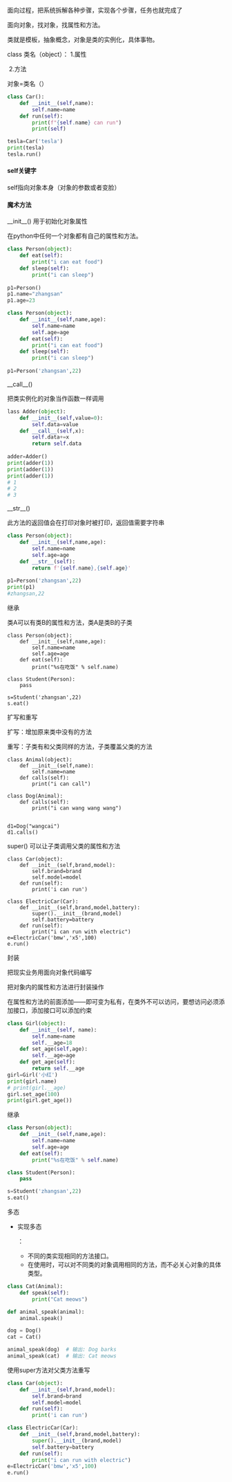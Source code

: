 面向过程，把系统拆解各种步骤，实现各个步骤，任务也就完成了

面向对象，找对象，找属性和方法。



类就是模板，抽象概念，对象是类的实例化，具体事物。



class 类名（object）：
		1.属性

​		2.方法



对象=类名（）

```python
class Car():
    def __init__(self,name):
        self.name=name
    def run(self):
        print(f"{self.name} can run")
        print(self)

tesla=Car('tesla')
print(tesla)
tesla.run()
```





#### self关键字

self指向对象本身（对象的参数或者变脸）



#### 魔术方法

\_\_init\_\_() 用于初始化对象属性

在python中任何一个对象都有自己的属性和方法。

```python
class Person(object):
    def eat(self):
        print("i can eat food")
    def sleep(self):
        print("i can sleep")
        
p1=Person()
p1.name="zhangsan"
p1.age=23

class Person(object):
    def __init__(self,name,age):
        self.name=name
        self.age=age
    def eat(self):
        print("i can eat food")
    def sleep(self):
        print("i can sleep")
        
p1=Person('zhangsan',22)
```



\_\_call\_\_\()

把类实例化的对象当作函数一样调用



```python
lass Adder(object):
    def __init__(self,value=0):
        self.data=value
    def __call__(self,x):
        self.data+=x
        return self.data
    
adder=Adder()
print(adder(1))
print(adder(1))
print(adder(1))
# 1
# 2
# 3
```

\_\_str\_\_()

此方法的返回值会在打印对象时被打印，返回值需要字符串

```python
class Person(object):
    def __init__(self,name,age):
        self.name=name
        self.age=age
    def __str__(self):
        return f'{self.name},{self.age}'
    
p1=Person('zhangsan',22)
print(p1)
#zhangsan,22
```



继承

类A可以有类B的属性和方法，类A是类B的子类

```
class Person(object):
    def __init__(self,name,age):
        self.name=name
        self.age=age
    def eat(self):
        print("%s在吃饭" % self.name)

class Student(Person):
    pass

s=Student('zhangsan',22)
s.eat()
```

扩写和重写

扩写：增加原来类中没有的方法

重写：子类有和父类同样的方法，子类覆盖父类的方法

```
class Animal(object):
    def __init__(self,name):
        self.name=name
    def calls(self):
        print("i can call")
        
class Dog(Animal):
    def calls(self):
        print("i can wang wang wang")
        
        
d1=Dog("wangcai")
d1.calls()
```

super() 可以让子类调用父类的属性和方法

```
class Car(object):
    def __init__(self,brand,model):
        self.brand=brand
        self.model=model
    def run(self):
        print('i can run')

class ElectricCar(Car):
    def __init__(self,brand,model,battery):
        super().__init__(brand,model)
        self.battery=battery
    def run(self):
        print("i can run with electric")
e=ElectricCar('bmw','x5',100)
e.run()
```



封装

把现实业务用面向对象代码编写

把对象内的属性和方法进行封装操作

在属性和方法的前面添加——即可变为私有，在类外不可以访问，要想访问必须添加接口，添加接口可以添加约束

```python
class Girl(object):
    def __init__(self, name):
        self.name=name
        self.__age=18
    def set_age(self,age):
        self.__age=age
    def get_age(self):
        return self.__age
girl=Girl('小红')
print(girl.name)
# print(girl.__age)
girl.set_age(100)
print(girl.get_age())
```





继承   

```python
class Person(object):
    def __init__(self,name,age):
        self.name=name
        self.age=age
    def eat(self):
        print("%s在吃饭" % self.name)

class Student(Person):
    pass

s=Student('zhangsan',22)
s.eat()
```

多态

- 实现多态

  ：

  - 不同的类实现相同的方法接口。
  - 在使用时，可以对不同类的对象调用相同的方法，而不必关心对象的具体类型。

```python
class Cat(Animal):
    def speak(self):
        print("Cat meows")

def animal_speak(animal):
    animal.speak()

dog = Dog()
cat = Cat()

animal_speak(dog)  # 输出: Dog barks
animal_speak(cat)  # 输出: Cat meows
```

使用super方法对父类方法重写

```python
class Car(object):
    def __init__(self,brand,model):
        self.brand=brand
        self.model=model
    def run(self):
        print('i can run')

class ElectricCar(Car):
    def __init__(self,brand,model,battery):
        super().__init__(brand,model)
        self.battery=battery
    def run(self):
        print("i can run with electric")
e=ElectricCar('bmw','x5',100)
e.run()
```